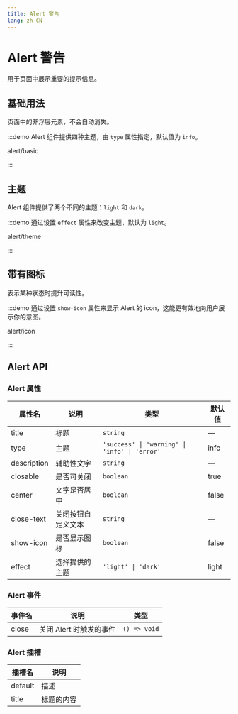 ```yaml
---
title: Alert 警告
lang: zh-CN
---
```


# Alert 警告

用于页面中展示重要的提示信息。

## 基础用法

页面中的非浮层元素，不会自动消失。

:::demo Alert 组件提供四种主题，由 `type` 属性指定，默认值为 `info`。

alert/basic

:::

## 主题

Alert 组件提供了两个不同的主题：`light` 和 `dark`。

:::demo 通过设置 `effect` 属性来改变主题，默认为 `light`。

alert/theme

:::

## 带有图标

表示某种状态时提升可读性。

:::demo 通过设置 `show-icon` 属性来显示 Alert 的 icon，这能更有效地向用户展示你的意图。

alert/icon

:::

## Alert API

### Alert 属性

| 属性名      | 说明               | 类型                                          | 默认值 |
| ----------- | ------------------ | --------------------------------------------- | ------ |
| title       | 标题               | `string`                                      | —      |
| type        | 主题               | `'success' \| 'warning' \| 'info' \| 'error'` | info   |
| description | 辅助性文字         | `string`                                      | —      |
| closable    | 是否可关闭         | `boolean`                                     | true   |
| center      | 文字是否居中       | `boolean`                                     | false  |
| close-text  | 关闭按钮自定义文本 | `string`                                      | —      |
| show-icon   | 是否显示图标       | `boolean`                                     | false  |
| effect      | 选择提供的主题     | `'light' \| 'dark'`                           | light  |

### Alert 事件

| 事件名 | 说明                    | 类型         |
| ------ | ----------------------- | ------------ |
| close  | 关闭 Alert 时触发的事件 | `() => void` |

### Alert 插槽

| 插槽名  | 说明       |
| ------- | ---------- |
| default | 描述       |
| title   | 标题的内容 |
